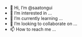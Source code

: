 - 👋 Hi, I’m @saatongui
- 👀 I’m interested in ...
- 🌱 I’m currently learning ...
- 💞️ I’m looking to collaborate on ...
- 📫 How to reach me ...

<!---
saatongui/saatongui is a ✨ special ✨ repository because its `README.md` (this file) appears on your GitHub profile.
You can click the Preview link to take a look at your changes.
--->
